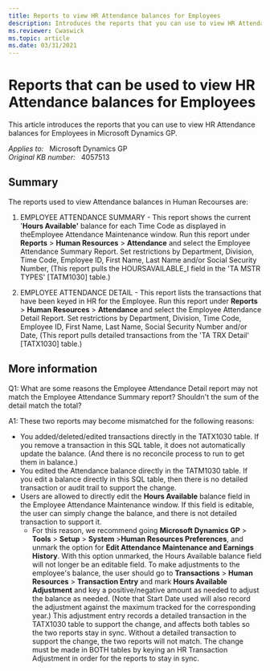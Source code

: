 ```yaml
---
title: Reports to view HR Attendance balances for Employees
description: Introduces the reports that you can use to view HR Attendance balances for Employees in Microsoft Dynamics GP.
ms.reviewer: Cwaswick
ms.topic: article
ms.date: 03/31/2021
---
```

# Reports that can be used to view HR Attendance balances for Employees

This article introduces the reports that you can use to view HR Attendance balances for Employees in Microsoft Dynamics GP.

_Applies to:_ &nbsp; Microsoft Dynamics GP  
_Original KB number:_ &nbsp; 4057513

## Summary

The reports used to view Attendance balances in Human Recourses are:

1. EMPLOYEE ATTENDANCE SUMMARY - This report shows the current '**Hours Available'** balance for each Time Code as displayed in theEmployee Attendance Maintenance window. Run this report under **Reports** > **Human Resources** > **Attendance** and select the Employee Attendance Summary Report. Set restrictions by Department, Division, Time Code, Employee ID, First Name, Last Name and/or Social Security Number, (This report pulls the HOURSAVAILABLE_I field in the 'TA MSTR TYPES' [TATM1030] table.)

2. EMPLOYEE ATTENDANCE DETAIL - This report lists the transactions that have been keyed in HR for the Employee. Run this report under **Reports** > **Human Resources** > **Attendance** and select the Employee Attendance Detail Report. Set restrictions by Department, Division, Time Code, Employee ID, First Name, Last Name, Social Security Number and/or Date, (This report pulls detailed transactions from the 'TA TRX Detail' [TATX1030] table.)

## More information

Q1: What are some reasons the Employee Attendance Detail report may not match the Employee Attendance Summary report? Shouldn't the sum of the detail match the total?

A1: These two reports may become mismatched for the following reasons:

- You added/deleted/edited transactions directly in the TATX1030 table. If you remove a transaction in this SQL table, it does not automatically update the balance. (And there is no reconcile process to run to get them in balance.)
- You edited the Attendance balance directly in the TATM1030 table. If you edit a balance directly in this SQL table, then there is no detailed transaction or audit trail to support the change.
- Users are allowed to directly edit the **Hours Available** balance field in the Employee Attendance Maintenance window. If this field is editable, the user can simply change the balance, and there is not detailed transaction to support it.
  - For this reason, we recommend going **Microsoft Dynamics GP** > **Tools** > **Setup** > **System** >**Human Resources Preferences**, and unmark the option for **Edit Attendance Maintenance and Earnings History**. With this option unmarked, the Hours Available balance field will not longer be an editable field. To make adjustments to the employee's balance, the user should go to **Transactions** > **Human Resources** > **Transaction Entry** and mark **Hours Available Adjustment** and key a positive/negative amount as needed to adjust the balance as needed. (Note that Start Date used will also record the adjustment against the maximum tracked for the corresponding year.) This adjustment entry records a detailed transaction in the TATX1030 table to support the change, and affects both tables so the two reports stay in sync. Without a detailed transaction to support the change, the two reports will not match. The change must be made in BOTH tables by keying an HR Transaction Adjustment in order for the reports to stay in sync.
